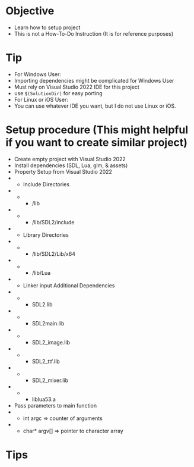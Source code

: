 # Objective
- Learn how to setup project
- This is not a How-To-Do Instruction (It is for reference purposes)

# Tip
- For Windows User:
- Importing dependencies might be complicated for Windows User
- Must rely on Visual Studio 2022 IDE for this project
- use <code>$(SolutionDir)</code> for easy porting
- For Linux or iOS User:
- You can use whatever IDE you want, but I do not use Linux or iOS.

# Setup procedure (This might helpful if you want to create similar project)
- Create empty project with Visual Studio 2022
- Install dependencies (SDL, Lua, glm, & assets)
- Property Setup from Visual Studio 2022
- - Include Directories
- - - /lib
-  - - /lib/SDL2/include
- - Library Directories 
- - - /lib/SDL2/Lib/x64
- - - /lib/Lua
- - Linker input Additional Dependencies
- - - SDL2.lib
- - - SDL2main.lib
- - -  SDL2_image.lib
- - -  SDL2_ttf.lib
- - -  SDL2_mixer.lib
- - -  liblua53.a
- Pass parameters to main function
- - int argc => counter of arguments
- - char* argv[] => pointer to character array

# Tips
